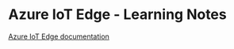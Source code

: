 # Azure IoT Edge - Learning Notes

[Azure IoT Edge documentation](https://docs.microsoft.com/en-us/azure/iot-edge/?view=iotedge-2018-06)
